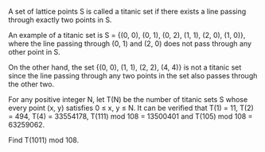   <p>A set of lattice points S is called a titanic set if there exists a line passing through exactly two points in S.</p>    <p>An example of a titanic set is S = {(0, 0), (0, 1), (0, 2), (1, 1), (2, 0), (1, 0)}, where the line passing through (0, 1) and (2, 0) does not pass through any other point in S.</p>    <p>On the other hand, the set {(0, 0), (1, 1), (2, 2), (4, 4)} is not a titanic set since the line passing through any two points in the set also passes through the other two.</p>    <p>For any positive integer N, let T(N) be the number of titanic sets S whose every point (x, y) satisfies 0 &le; x, y &le; N.  It can be verified that T(1) = 11, T(2) = 494, T(4) = 33554178, T(111) mod 108 = 13500401 and T(105)&nbsp;mod&nbsp;108 = 63259062.</p>    <p>Find T(1011)&nbsp;mod&nbsp;108.</p>    